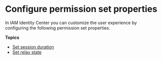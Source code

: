 # Configure permission set properties<a name="permproperties"></a>

In IAM Identity Center you can customize the user experience by configuring the following permission set properties\. 

**Topics**
+ [Set session duration](howtosessionduration.md)
+ [Set relay state](howtopermrelaystate.md)